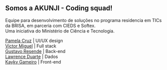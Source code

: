 ## Somos a AKUNJI - Coding squad!

Equipe para desenvolvimento de soluções no programa residencia em TICs da BRISA, em parceria com CIEDS e Softex.<br>
Uma iniciativa do Ministério de Ciência e Tecnologia.

[Pamela Cruz](https://github.com/pmlcrz) | UI/UX design
<br>
[Victor Miguel](https://github.com/vtr363) | Full stack
<br>
[Gustavo Resende](https://github.com/Naufra1) | Back-end
<br>
[Lawrence Duarte](https://github.com/lawrenceduarte) | Dados
<br>
[Kayky Gameiro](https://github.com/Kaykygameiro01) | Front-end

